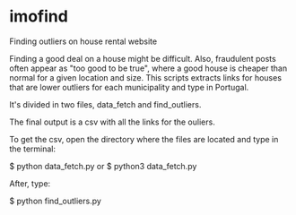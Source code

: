 # imofind
Finding outliers on house rental website



Finding a good deal on a house might be difficult. Also, fraudulent posts often appear as "too good to be true", where a good house is cheaper than normal for a given 
location and size. This scripts extracts links for houses that are lower outliers for each municipality and type in Portugal.

It's divided in two files, data_fetch and find_outliers. 

The final output is a csv with all the links for the ouliers.

To get the csv, open the directory where the files are located and type in the terminal:

$ python data_fetch.py or $ python3 data_fetch.py

After, type:

$ python find_outliers.py






